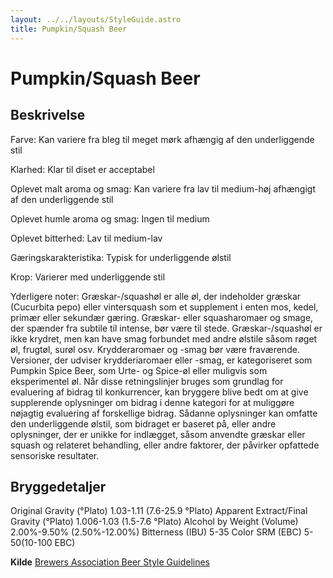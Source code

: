 ```yaml
---
layout: ../../layouts/StyleGuide.astro
title: Pumpkin/Squash Beer
---
```

# Pumpkin/Squash Beer

## Beskrivelse
Farve: Kan variere fra bleg til meget mørk afhængig af den underliggende stil

Klarhed: Klar til diset er acceptabel

Oplevet malt aroma og smag: Kan variere fra lav til medium-høj afhængigt af den underliggende stil

Oplevet humle aroma og smag: Ingen til medium

Oplevet bitterhed: Lav til medium-lav

Gæringskarakteristika: Typisk for underliggende ølstil

Krop: Varierer med underliggende stil

Yderligere noter: Græskar-/squashøl er alle øl, der indeholder græskar (Cucurbita pepo) eller vintersquash som et supplement i enten mos, kedel, primær eller sekundær gæring. Græskar- eller squasharomaer og smage, der spænder fra subtile til intense, bør være til stede. Græskar-/squashøl er ikke krydret, men kan have smag forbundet med andre ølstile såsom røget øl, frugtøl, surøl osv. Krydderaromaer og -smag bør være fraværende. Versioner, der udviser krydderiaromaer eller -smag, er kategoriseret som Pumpkin Spice Beer, som Urte- og Spice-øl eller muligvis som eksperimentel øl.						Når disse retningslinjer bruges som grundlag for evaluering af bidrag til konkurrencer, kan bryggere blive bedt om at give supplerende oplysninger om bidrag i denne kategori for at muliggøre nøjagtig evaluering af forskellige bidrag. Sådanne oplysninger kan omfatte den underliggende ølstil, som bidraget er baseret på, eller andre oplysninger, der er unikke for indlægget, såsom anvendte græskar eller squash og relateret behandling, eller andre faktorer, der påvirker opfattede sensoriske resultater.




## Bryggedetaljer
Original Gravity (°Plato) 1.03-1.11 (7.6-25.9 °Plato)
Apparent Extract/Final Gravity (°Plato) 1.006-1.03 (1.5-7.6 °Plato)
Alcohol by Weight (Volume) 2.00%-9.50% (2.50%-12.00%)
Bitterness (IBU) 5-35
Color SRM (EBC) 5-50(10-100 EBC)					



**Kilde**
[Brewers Association Beer Style Guidelines](https://www.brewersassociation.org/)
